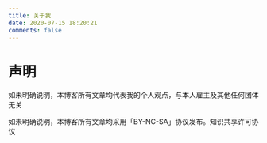 ```yaml
---
title: 关于我
date: 2020-07-15 18:20:21
comments: false
---
```


# 声明

如未明确说明，本博客所有文章均代表我的个人观点，与本人雇主及其他任何团体无关

如未明确说明，本博客所有文章均采用「BY-NC-SA」协议发布。知识共享许可协议